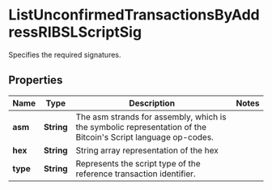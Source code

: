

# ListUnconfirmedTransactionsByAddressRIBSLScriptSig

Specifies the required signatures.

## Properties

Name | Type | Description | Notes
------------ | ------------- | ------------- | -------------
**asm** | **String** | The asm strands for assembly, which is the symbolic representation of the Bitcoin&#39;s Script language op-codes. | 
**hex** | **String** | String array representation of the hex | 
**type** | **String** | Represents the script type of the reference transaction identifier. | 




